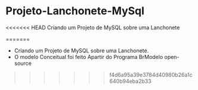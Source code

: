 # Projeto-Lanchonete-MySql
<<<<<<< HEAD
Criando um Projeto de MySQL sobre uma Lanchonete




=======
- Criando um Projeto de MySQL sobre uma Lanchonete.
- O modelo Conceitual foi feito Apartir do Programa BrModelo open-source
>>>>>>> f4d6a95a39e3784d40980b26a1c640b94eba2b33

